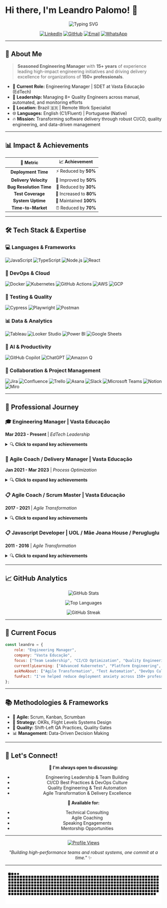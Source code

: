 # Hi there, I'm Leandro Palomo! 👋

<div align="center">
  
![Typing SVG](https://readme-typing-svg.herokuapp.com?font=Fira+Code&size=30&duration=3000&pause=1000&color=2F81F7&center=true&vCenter=true&multiline=true&width=800&height=130&lines=Engineering+Manager+%7C+JavaScript+Expert;Leading+High-Performance+Teams;Driving+Delivery+Excellence)

[![LinkedIn](https://img.shields.io/badge/LinkedIn-0077B5?style=for-the-badge&logo=linkedin&logoColor=white)](https://linkedin.com/in/lepalomo)
[![GitHub](https://img.shields.io/badge/GitHub-100000?style=for-the-badge&logo=github&logoColor=white)](https://github.com/lepalomo)
[![Email](https://img.shields.io/badge/Gmail-D14836?style=for-the-badge&logo=gmail&logoColor=white)](mailto:leandropalomo@gmail.com)
[![WhatsApp](https://img.shields.io/badge/WhatsApp-25D366?style=for-the-badge&logo=whatsapp&logoColor=white)](https://wa.me/5583982056572)

</div>

---

## 🚀 About Me

> **Seasoned Engineering Manager** with **15+ years** of experience leading high-impact engineering initiatives and driving delivery excellence for organizations of **150+ professionals**.

- 🎯 **Current Role:** Engineering Manager | SDET at Vasta Educação (EdTech)
- 👥 **Leadership:** Managing 8+ Quality Engineers across manual, automated, and monitoring efforts
- 📍 **Location:** Brazil 🇧🇷 | Remote Work Specialist
- 🌐 **Languages:** English (C1/Fluent) | Portuguese (Native)
- 🔥 **Mission:** Transforming software delivery through robust CI/CD, quality engineering, and data-driven management

---

## 📊 Impact & Achievements

<div align="center">

| 🎯 **Metric** | 📈 **Achievement** |
|:---:|:---:|
| **Deployment Time** | ⚡ Reduced by **50%** |
| **Delivery Velocity** | 🚀 Improved by **50%** |
| **Bug Resolution Time** | 🐛 Reduced by **30%** |
| **Test Coverage** | 🧪 Increased to **80%** |
| **System Uptime** | 💯 Maintained **100%** |
| **Time-to-Market** | ⏰ Reduced by **70%** |

</div>

---

## 🛠️ Tech Stack & Expertise

### **💻 Languages & Frameworks**
![JavaScript](https://img.shields.io/badge/JavaScript-F7DF1E?style=for-the-badge&logo=javascript&logoColor=black)
![TypeScript](https://img.shields.io/badge/TypeScript-007ACC?style=for-the-badge&logo=typescript&logoColor=white)
![Node.js](https://img.shields.io/badge/Node.js-43853D?style=for-the-badge&logo=node.js&logoColor=white)
![React](https://img.shields.io/badge/React-20232A?style=for-the-badge&logo=react&logoColor=61DAFB)

### **🔧 DevOps & Cloud**
![Docker](https://img.shields.io/badge/Docker-2496ED?style=for-the-badge&logo=docker&logoColor=white)
![Kubernetes](https://img.shields.io/badge/Kubernetes-326CE5?style=for-the-badge&logo=kubernetes&logoColor=white)
![GitHub Actions](https://img.shields.io/badge/GitHub_Actions-2088FF?style=for-the-badge&logo=github-actions&logoColor=white)
![AWS](https://img.shields.io/badge/Amazon_AWS-232F3E?style=for-the-badge&logo=amazon-aws&logoColor=white)
![GCP](https://img.shields.io/badge/Google_Cloud-4285F4?style=for-the-badge&logo=google-cloud&logoColor=white)

### **🧪 Testing & Quality**
![Cypress](https://img.shields.io/badge/Cypress-17202C?style=for-the-badge&logo=cypress&logoColor=white)
![Playwright](https://img.shields.io/badge/Playwright-45ba4b?style=for-the-badge&logo=Playwright&logoColor=white)
![Postman](https://img.shields.io/badge/Postman-FF6C37?style=for-the-badge&logo=postman&logoColor=white)

### **📊 Data & Analytics**
![Tableau](https://img.shields.io/badge/Tableau-E97627?style=for-the-badge&logo=Tableau&logoColor=white)
![Looker Studio](https://img.shields.io/badge/Looker_Studio-4285F4?style=for-the-badge&logo=google&logoColor=white)
![Power BI](https://img.shields.io/badge/Power_BI-F2C811?style=for-the-badge&logo=powerbi&logoColor=black)
![Google Sheets](https://img.shields.io/badge/Google%20Sheets-34A853?style=for-the-badge&logo=google-sheets&logoColor=white)

### **🤖 AI & Productivity**
![GitHub Copilot](https://img.shields.io/badge/GitHub_Copilot-000000?style=for-the-badge&logo=github&logoColor=white)
![ChatGPT](https://img.shields.io/badge/ChatGPT-74aa9c?style=for-the-badge&logo=openai&logoColor=white)
![Amazon Q](https://img.shields.io/badge/Amazon_Q-FF9900?style=for-the-badge&logo=amazon&logoColor=white)

### **🔗 Collaboration & Project Management**
![Jira](https://img.shields.io/badge/Jira-0052CC?style=for-the-badge&logo=jira&logoColor=white)
![Confluence](https://img.shields.io/badge/Confluence-172B4D?style=for-the-badge&logo=confluence&logoColor=white)
![Trello](https://img.shields.io/badge/Trello-0052CC?style=for-the-badge&logo=trello&logoColor=white)
![Asana](https://img.shields.io/badge/Asana-273347?style=for-the-badge&logo=asana&logoColor=white)
![Slack](https://img.shields.io/badge/Slack-4A154B?style=for-the-badge&logo=slack&logoColor=white)
![Microsoft Teams](https://img.shields.io/badge/Microsoft_Teams-6264A7?style=for-the-badge&logo=microsoft-teams&logoColor=white)
![Notion](https://img.shields.io/badge/Notion-000000?style=for-the-badge&logo=notion&logoColor=white)
![Miro](https://img.shields.io/badge/Miro-050038?style=for-the-badge&logo=miro&logoColor=white)

---

## 💼 Professional Journey

### 🎓 **Engineering Manager** | Vasta Educação
**Mar 2023 - Present** | *EdTech Leadership*

<details>
<summary>🔍 <strong>Click to expand key achievements</strong></summary>

- 👥 **Team Leadership:** Mentoring 8+ engineers in a high-performance culture
- 🚀 **CI/CD Excellence:** Optimized pipelines with Docker/Kubernetes, reducing deployment time by 50%
- 🧪 **Test Automation:** Implemented comprehensive frameworks with Cypress/Playwright, achieving 80% coverage
- 📊 **Observability:** Maintained 100% uptime through robust monitoring practices
- 🤝 **Client Success:** Led key integration projects and UAT phases

</details>

### 🚀 **Agile Coach / Delivery Manager** | Vasta Educação
**Jan 2021 - Mar 2023** | *Process Optimization*

<details>
<summary>🔍 <strong>Click to expand key achievements</strong></summary>

- 📈 **Scale Impact:** Coached 10+ teams comprising ~150 professionals
- 📊 **Data-Driven Insights:** Built dashboards tracking cycle time, lead time, and throughput
- ⚡ **Performance Boost:** Increased delivery throughput by 50%+
- 🔧 **Automation:** Developed Google Apps Script solutions reducing bug work by 30%

</details>

### 📋 **Agile Coach / Scrum Master** | Vasta Educação
**2017 - 2021** | *Agile Transformation*

<details>
<summary>🔍 <strong>Click to expand key achievements</strong></summary>

- 🎯 **Market Speed:** Achieved 70% reduction in time-to-market
- 🏗️ **Foundation Building:** Implemented agile practices across 10+ development squads
- 💼 **Strategic Alignment:** Led digital content and BI dashboard initiatives

</details>

### 📋 **Javascript Developer** | UOL / Mãe Joana House / Perugluglu 
**2011 - 2016** | *Agile Transformation*

<details>
<summary>🔍 <strong>Click to expand key achievements</strong></summary>

- **Developments of mini games, infographics, educational interactive objects:** Advanced frontend applications
- **Tech Leadership:** Leadership and career development for new developers

</details>

---

## 📈 GitHub Analytics

<div align="center">
  
![GitHub Stats](https://github-readme-stats.vercel.app/api?username=lepalomo&show_icons=true&theme=tokyonight&include_all_commits=true&count_private=true)

![Top Languages](https://github-readme-stats.vercel.app/api/top-langs/?username=lepalomo&layout=compact&theme=tokyonight&langs_count=8)

![GitHub Streak](https://github-readme-streak-stats.herokuapp.com/?user=lepalomo&theme=tokyonight)

</div>

---

## 🎯 Current Focus

```javascript
const leandro = {
    role: "Engineering Manager",
    company: "Vasta Educação",
    focus: ["Team Leadership", "CI/CD Optimization", "Quality Engineering"],
    currentlyLearning: ["Advanced Kubernetes", "Platform Engineering", "AI/ML Integration"],
    askMeAbout: ["Agile Transformation", "Test Automation", "DevOps Culture"],
    funFact: "I've helped reduce deployment anxiety across 150+ professionals! 😄"
};
```

---

## 📚 Methodologies & Frameworks

- 🔄 **Agile:** Scrum, Kanban, Scrumban
- 🎯 **Strategy:** OKRs, Flight Levels Systems Design
- 🔧 **Quality:** Shift-Left QA Practices, Quality Gates
- 📊 **Management:** Data-Driven Decision Making

---

## 🤝 Let's Connect!

<div align="center">

**💬 I'm always open to discussing:**
- Engineering Leadership & Team Building
- CI/CD Best Practices & DevOps Culture  
- Quality Engineering & Test Automation
- Agile Transformation & Delivery Excellence

**🌟 Available for:**
- Technical Consulting
- Agile Coaching
- Speaking Engagements
- Mentorship Opportunities

---

[![Profile Views](https://komarev.com/ghpvc/?username=lepalomo&color=2F81F7&style=flat-square&label=Profile+Views)](https://github.com/lepalomo)

*"Building high-performance teams and robust systems, one commit at a time."* ✨

</div>

---

<div align="center">
  <img src="https://raw.githubusercontent.com/platane/snk/output/github-contribution-grid-snake-dark.svg" alt="Snake animation" />
</div>
